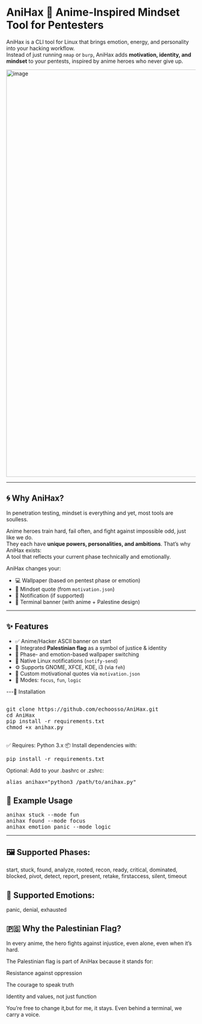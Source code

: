  # AniHax 🧠 Anime-Inspired Mindset Tool for Pentesters

AniHax is a CLI tool for Linux that brings emotion, energy, and personality into your hacking workflow.  
Instead of just running `nmap` or `burp`, AniHax adds **motivation, identity, and mindset** to your pentests, inspired by anime heroes who never give up.

<img width="1920" height="1080" alt="image" src="https://github.com/user-attachments/assets/b2edf788-e59d-4e78-b823-2ab71e378401" />

---

## 🌀 Why AniHax?

In penetration testing, mindset is everything and yet, most tools are soulless.

Anime heroes train hard, fail often, and fight against impossible odd, just like we do.  
They each have **unique powers, personalities, and ambitions**. That’s why AniHax exists:  
A tool that reflects your current phase technically and emotionally.

AniHax changes your:

- 💻 Wallpaper (based on pentest phase or emotion)
- 💬 Mindset quote (from `motivation.json`)
- 🔔 Notification (if supported)
- 🎌 Terminal banner (with anime + Palestine design)

---

## ✨ Features

- ✅ Anime/Hacker ASCII banner on start
- 🎌 Integrated **Palestinian flag** as a symbol of justice & identity
- 🧠 Phase- and emotion-based wallpaper switching
- 📢 Native Linux notifications (`notify-send`)
- ⚙️ Supports GNOME, XFCE, KDE, i3 (via `feh`)
- 💬 Custom motivational quotes via `motivation.json`
- 🧩 Modes: `focus`, `fun`, `logic`

---🧪 Installation
<pre> 
git clone https://github.com/echoosso/AniHax.git
cd AniHax
pip install -r requirements.txt
chmod +x anihax.py

</pre>



✅ Requires: Python 3.x
📦 Install dependencies with:

<pre>pip install -r requirements.txt</pre>

 
Optional: Add to your .bashrc or .zshrc:
<pre>alias anihax="python3 /path/to/anihax.py"</pre>

## 🔁 Example Usage

<pre>
anihax stuck --mode fun
anihax found --mode focus
anihax emotion panic --mode logic
</pre>

---
## 🖼️ Supported Phases:

start, stuck, found, analyze, rooted, recon, ready,
critical, dominated, blocked, pivot, detect, report,
present, retake, firstaccess, silent, timeout

## 🧠 Supported Emotions:

panic, denial, exhausted

## 🇵🇸 Why the Palestinian Flag?

   In every anime, the hero fights against injustice, even alone, even when it’s hard.

The Palestinian flag is part of AniHax because it stands for:

   Resistance against oppression

   The courage to speak truth

   Identity and values, not just function

You’re free to change it,but for me, it stays.
Even behind a terminal, we carry a voice.


